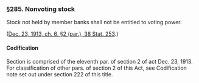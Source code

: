 ### §285. Nonvoting stock ###

Stock not held by member banks shall not be entitled to voting power.

([Dec. 23, 1913, ch. 6, §2 (par.), 38 Stat. 253](/statviewer.htm?volume=38&page=253).)

#### Codification ####

Section is comprised of the eleventh par. of section 2 of act Dec. 23, 1913. For classification of other pars. of section 2 of this Act, see Codification note set out under section 222 of this title.